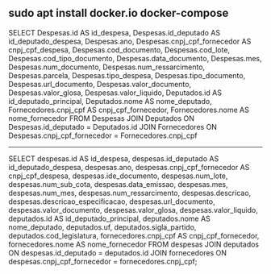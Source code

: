 sudo apt install docker.io docker-compose
-----------
SELECT 
    Despesas.id AS id_despesa,
    Despesas.id_deputado AS id_deputado_despesa,
    Despesas.ano,
    Despesas.cnpj_cpf_fornecedor AS cnpj_cpf_despesa,
    Despesas.cod_documento,
    Despesas.cod_lote,
    Despesas.cod_tipo_documento,
    Despesas.data_documento,
    Despesas.mes,
    Despesas.num_documento,
    Despesas.num_ressarcimento,
    Despesas.parcela,
    Despesas.tipo_despesa,
    Despesas.tipo_documento,
    Despesas.url_documento,
    Despesas.valor_documento,
    Despesas.valor_glosa,
    Despesas.valor_liquido,
    Deputados.id AS id_deputado_principal, 
    Deputados.nome AS nome_deputado,
    Fornecedores.cnpj_cpf AS cnpj_cpf_fornecedor,
    Fornecedores.nome AS nome_fornecedor
FROM 
    Despesas
JOIN 
    Deputados ON Despesas.id_deputado = Deputados.id
JOIN 
    Fornecedores ON Despesas.cnpj_cpf_fornecedor = Fornecedores.cnpj_cpf

---
SELECT 
    despesas.id AS id_despesa,
    despesas.id_deputado AS id_deputado_despesa,
    despesas.ano,
    despesas.cnpj_cpf_fornecedor AS cnpj_cpf_despesa,
    despesas.ide_documento,
    despesas.num_lote,
    despesas.num_sub_cota,
    despesas.data_emissao,
    despesas.mes,
    despesas.num_mes,
    despesas.num_ressarcimento,
    despesas.descricao,
    despesas.descricao_especificacao,
    despesas.url_documento,
    despesas.valor_documento,
    despesas.valor_glosa,
    despesas.valor_liquido,
    deputados.id AS id_deputado_principal, 
    deputados.nome AS nome_deputado,
    deputados.uf,
    deputados.sigla_partido,
    deputados.cod_legislatura,
    fornecedores.cnpj_cpf AS cnpj_cpf_fornecedor,
    fornecedores.nome AS nome_fornecedor
FROM 
    despesas
JOIN 
    deputados ON despesas.id_deputado = deputados.id
JOIN 
    fornecedores ON despesas.cnpj_cpf_fornecedor = fornecedores.cnpj_cpf;

